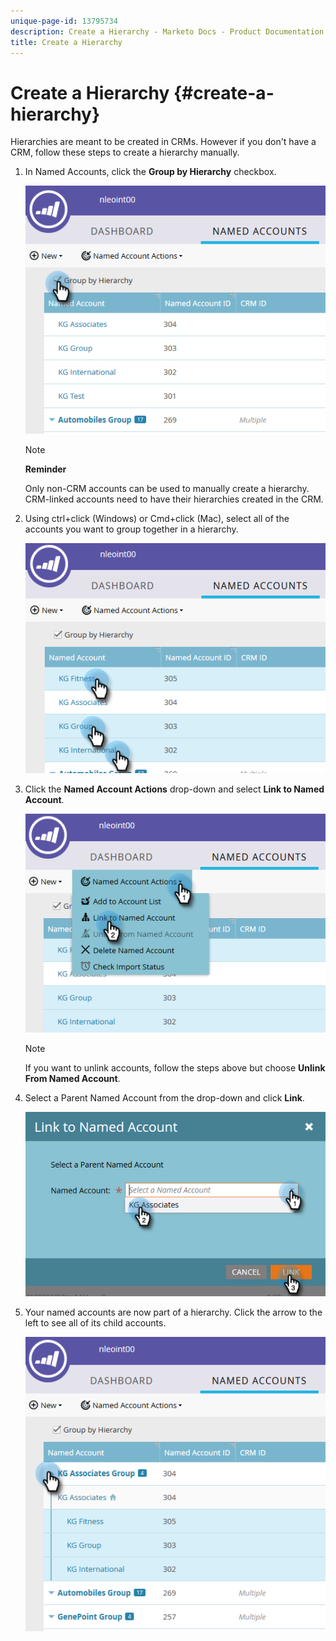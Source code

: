 ```yaml
---
unique-page-id: 13795734
description: Create a Hierarchy - Marketo Docs - Product Documentation
title: Create a Hierarchy
---
```


# Create a Hierarchy {#create-a-hierarchy}

Hierarchies are meant to be created in CRMs. However if you don't have a CRM, follow these steps to create a hierarchy manually.

1. In Named Accounts, click the **Group by Hierarchy** checkbox.

   ![](assets/one.png)

   >[!NOTE]
   >
   >**Reminder**
   >
   >
   >Only non-CRM accounts can be used to manually create a hierarchy. CRM-linked accounts need to have their hierarchies created in the CRM.

1. Using ctrl+click (Windows) or Cmd+click (Mac), select all of the accounts you want to group together in a hierarchy.

   ![](assets/two.png)

1. Click the **Named Account Actions** drop-down and select **Link to Named Account**.

   ![](assets/three.png)

   >[!NOTE]
   >
   >If you want to unlink accounts, follow the steps above but choose **Unlink From Named Account**.

1. Select a Parent Named Account from the drop-down and click **Link**.

   ![](assets/four.png)

1. Your named accounts are now part of a hierarchy. Click the arrow to the left to see all of its child accounts.

   ![](assets/five.png)

